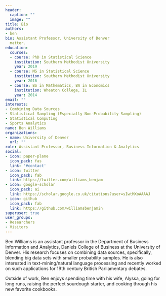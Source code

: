 ```yaml
---
header:
  caption: ""
  image: ""
title: Bio
authors:
- ben
bio: Assistant Professor, University of Denver
  matter.
education:
  courses:
  - course: PhD in Statistical Science
    institution: Southern Methodist University
    year: 2019
  - course: MS in Statistical Science
    institution: Southern Methodist University
    year: 2016
  - course: BS in Mathematics, BA in Economics
    institution: Wheaton College, IL
    year: 2014
email: ""
interests:
- Combining Data Sources
- Statistical Sampling (Especially Non-Probability Sampling)
- Statistical Computing
- Sports Analytics
name: Ben Williams
organizations:
- name: University of Denver
  url: ""
role: Assistant Professor, Business Information & Analytics
social:
- icon: paper-plane
  icon_pack: fas
  link: '#contact'
- icon: twitter
  icon_pack: fab
  link: https://twitter.com/williams_benjam
- icon: google-scholar
  icon_pack: ai
  link: https://scholar.google.co.uk/citations?user=sIwtMXoAAAAJ
- icon: github
  icon_pack: fab
  link: https://github.com/williamsbenjamin
superuser: true
user_groups:
- Researchers
- Visitors
---
```


Ben Williams is an assistant professor in the Department of Business Information and Analytics, Daniels College of Business at the University of Denver. His research focuses on combining data sources, specifically, blending big data sets with smaller probability samples. He is also interested in text-mining/natural language processing and recently worked on such applications for 19th century British Parliamentary debates.

Outside of work, Ben enjoys spending time with his wife, Alyssa, going for long runs, raising the perfect sourdough starter, and cooking through his new favorite cookbooks.
